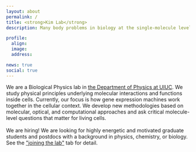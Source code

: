 ```yaml
---
layout: about
permalink: /
title: <strong>Kim Lab</strong> 
description: Many body problems in biology at the single-molecule level 

profile:
  align: 
  image: 
  address: 

news: true
social: true
---
```


We are a Biological Physics lab in <a href='https://physics.illinois.edu/people/directory/profile/sangjin' target='_blank'>the Department of Physics at UIUC</a>. We study physical principles underlying molecular interactions and functions inside cells. Currently, our focus is how gene expression machines work together in the cellular context. We develop new methodologies based on molecular, optical, and computational approaches and ask critical molecule-level questions that matter for living cells. 
<br>
<br>
We are hiring! We are looking for highly energetic and motivated graduate students and postdocs with a background in physics, chemistry, or biology.
See the <a href="/joining">"joining the lab"</a> tab for detail.

